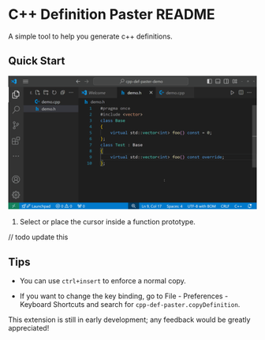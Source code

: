 # C++ Definition Paster README

A simple tool to help you generate c++ definitions.

## Quick Start

![demo](img/demo.gif)

1. Select or place the cursor inside a function prototype.

// todo update this
## Tips

- You can use `ctrl+insert` to enforce a normal copy.

- If you want to change the key binding, go to File - Preferences - Keyboard Shortcuts and search for `cpp-def-paster.copyDefinition`.

This extension is still in early development; any feedback would be greatly appreciated!
